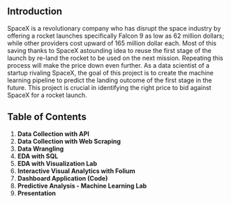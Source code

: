 ## Introduction

SpaceX is a revolutionary company who has disrupt the space industry by offering a rocket launches specifically Falcon 9 as low as 62 million dollars; while other providers cost upward of 165 million dollar each. Most of this saving thanks to SpaceX astounding idea to reuse the first stage of the launch by re-land the rocket to be used on the next mission. Repeating this process will make the price down even further. As a data scientist of a startup rivaling SpaceX, the goal of this project is to create the machine learning pipeline to predict the landing outcome of the first stage in the future. This project is crucial in identifying the right price to bid against SpaceX for a rocket launch.

## Table of Contents  
1. **Data Collection with API**  
2. **Data Collection with Web Scraping**  
3. **Data Wrangling**  
4. **EDA with SQL**  
5. **EDA with Visualization Lab**  
6. **Interactive Visual Analytics with Folium**  
7. **Dashboard Application (Code)**  
8. **Predictive Analysis - Machine Learning Lab**  
9. **Presentation**
